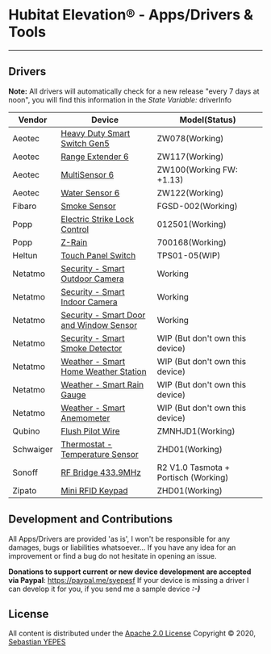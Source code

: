 
Hubitat Elevation® - Apps/Drivers & Tools
================
---


## Drivers
**Note:** All drivers will automatically check for a new release "every 7 days at noon", you will find this information in the *State Variable:* driverInfo

Vendor     | Device | Model(Status)
---        | ---    | ---
Aeotec     | [Heavy Duty Smart Switch Gen5](https://aeotec.com/outdoor-z-wave-switch/) | ZW078(Working)
Aeotec     | [Range Extender 6](https://aeotec.com/z-wave-repeater/) | ZW117(Working)
Aeotec     | [MultiSensor 6](https://aeotec.com/z-wave-sensor/) | ZW100(Working FW: +1.13)
Aeotec     | [Water Sensor 6](https://aeotec.com/z-wave-water-sensor/) | ZW122(Working)
Fibaro     | [Smoke Sensor](https://manuals.fibaro.com/smoke-sensor/) | FGSD-002(Working)
Popp       | [Electric Strike Lock Control](https://www.popp.eu/products/actuators/strike-lock-control/) | 012501(Working)
Popp       | [Z-Rain](https://www.popp.eu/z-rain/) | 700168(Working)
Heltun     | [Touch Panel Switch](https://www.heltun.com/z-wave-touch-panel-switch) | TPS01-05(WIP)
Netatmo    | [Security - Smart Outdoor Camera](https://www.netatmo.com/en-us/security/cam-outdoor) | Working
Netatmo    | [Security - Smart Indoor Camera](https://www.netatmo.com/en-us/security/cam-indoor) | Working
Netatmo    | [Security - Smart Door and Window Sensor](https://www.netatmo.com/en-eu/security/cam-indoor/tag) | Working
Netatmo    | [Security - Smart Smoke Detector](https://www.netatmo.com/en-us/security/cam-outdoor) | WIP (But don't own this device)
Netatmo    | [Weather - Smart Home Weather Station](https://www.netatmo.com/en-us/security/cam-outdoor) | WIP (But don't own this device)
Netatmo    | [Weather - Smart Rain Gauge](https://www.netatmo.com/en-us/security/cam-outdoor) | WIP (But don't own this device)
Netatmo    | [Weather - Smart Anemometer](https://www.netatmo.com/en-us/security/cam-outdoor) | WIP (But don't own this device)
Qubino     | [Flush Pilot Wire](https://cdn.shopify.com/s/files/1/0066/8149/3559/files/qubino-flush-pilot-wire-plus-user-manual-v1-1-eng.pdf) | ZMNHJD1(Working)
Schwaiger  | [Thermostat - Temperature Sensor](http://www.schwaiger.de/en/temperature-sensor.html) | ZHD01(Working)
Sonoff     | [RF Bridge 433.9MHz](https://sonoff.tech/product/accessories/433-rf-bridge) | R2 V1.0 Tasmota + Portisch (Working)
Zipato     | [Mini RFID Keypad](https://www.zipato.com/product/mini-keypad-rfid) | ZHD01(Working)


## Development and Contributions
All Apps/Drivers are provided 'as is', I won't be responsible for any damages, bugs or liabilities whatsoever...
If you have any idea for an improvement or find a bug do not hesitate in opening an issue.

**Donations to support current or new device development are accepted via Paypal**: https://paypal.me/syepesf
If your device is missing a driver I can develop it for you, if you send me a sample device ***:-)***


## License
All content is distributed under the [Apache 2.0 License](http://www.apache.org/licenses/LICENSE-2.0)
Copyright &copy; 2020, [Sebastian YEPES](mailto:syepes@gmail.com)
